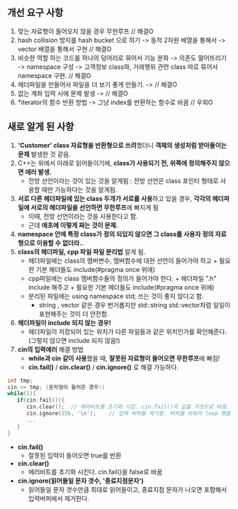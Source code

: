 ## 개선 요구 사항
 1. 맞는 자료형이 들어오지 않을 경우 무한루프 // 해결O
 2. hash collision 방지를 hash bucket 으로 하기 -> 동적 2차원 배열을 통해서 -> vector 배열을 통해서 구현 // 해결O
 3. 비슷한 역할 하는 코드를 하나의 덩어리로 묶어서 기능 분화 -> 의존도 떨어뜨리기 -> namespace 구성 -> 고객정보 class와, 거래행위 관련 class 따로 묶어서 namespace 구현. // 해결O
 4. 헤더파일을 만들어서 파일을 더 보기 좋게 만들기. -> // 해결O
 5. 없는 계좌 입력 시에 문제 발생 -> // 해결O
 6. \*iterator의 함수 반환 방법 -> 그냥 index를 반환하는 함수로 바꿈 // 우회O

## 새로 알게 된 사항
 1. **'Customer' class 자료형을 반환형으로 쓰려**했더니 **객체의 생성처럼 받아들이는 문제** 발생한 것 같음.
 2. C++는 위에서 아래로 읽어들이기에, **class가 사용되기 전, 위쪽에 정의해주지 않으면 에러 발생.**
    - 전방 선언이라는 것이 있는 것을 알게됨 : 전방 선언은 class 포인터 형태로 사용할 때만 가능하다는 것을 알게됨.
 3. **서로 다른 헤더파일에 있는 class 두개가 서로를 사용**하고 있을 경우, **각각의 헤더파일에 서로의 헤더파일을 선언하면 무한루프**에 빠지게 됨
    - 이때, 전방 선언이라는 것을 사용한다고 함.
    - 근데 **애초에 이렇게 짜는 것이 문제.**
 4. **namespace 안에 특정 class가 정의 되있지 않으면 그 class를 사용자 정의 자료형으로 이용할 수 없더라..**
 5. **class의 헤더파일, cpp 파일 파일 분리법** 알게 됨.
    - 헤더파일에는 class의 멤버변수, 멤버함수에 대한 선언이 들어가야 하고 + 필요한 기본 헤더들도 include(#pragma once 위에)
    - cpp파일에는 class 멤버함수들의 정의가 들어가야 한다. + 헤더파일 ".h" include 해주고 + 필요한 기본 헤더들도 include(#pragma once 위에)
    - 분리된 파일에는 using namespace std; 쓰는 것이 좋지 않다고 함.
      - string , vector 같은 경우 번거롭지만 std::string std::vector처럼 일일이 표현해주는 것이 더 안전함.
 6. **헤더파일이 include 되지 않는 경우!**
    - 헤더파일이 저장되어 있는 위치가 다른 파일들과 같은 위치인가를 확인해준다. (그렇지 않으면 include 되지 않음!)
 7. **cin의 입력에러** 해결 방법
    - **while과 cin 같이 사용**했을 때, **잘못된 자료형이 들어오면 무한루프**에 빠짐!
    - **cin.fail()** / **cin.clear()** / **cin.ignore()** 로 해결 가능하다.
```cpp
int tmp;
cin >> tmp; (문자형이 들어온 경우!)
while(1){
   if(cin.fail()){
      cin.clear();	// 에러비트를 초기화 시킴. cin.fail()의 값을 거짓으로 바꿈.
      cin.ignore(256, '\n');	// 입력 버퍼를 제거함. 버퍼를 비워야 loop 했을 때 cin에 아무것도 들어오지 않으므로 해결됨.
      ...
   }
}
```
   - **cin.fail()**
      - 잘못된 입력이 들어오면 true를 반환
   - **cin.clear()**
      - 에러비트를 초기화 시킨다. cin.fail()을 false로 바꿈
   - **cin.ignore(읽어들일 문자 갯수, '종료지점문자')**
      - 읽어들일 문자 갯수만큼 최대로 읽어들이고, 종료지점 문자가 나오면 포함해서 입력버퍼에서 제거한다.
